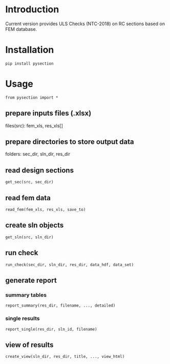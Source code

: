 # Introduction
Current version provides ULS Checks (NTC-2018) on RC sections based on FEM database.

# Installation
```
pip install pysection
```

# Usage
```
from pysection import *
```
## prepare inputs files (.xlsx) 
files(src): fem_xls, res_xls[]
## prepare directories to store output data
folders: sec_dir, sln_dir, res_dir
## read design sections
```
get_sec(src, sec_dir)
```
## read fem data
```
read_fem(fem_xls, res_xls, save_to) 
```
## create sln objects
```
get_sln(src, sln_dir)
```
## run check
```
run_check(sec_dir, sln_dir, res_dir, data_hdf, data_set)
```
## generate report
### summary tables
```
report_summary(res_dir, filename, ..., detailed)
```
### single results
```
report_single(res_dir, sln_id, filename)
```
## view of results
```
create_view(sln_dir, res_dir, title, ..., view_html)
```
